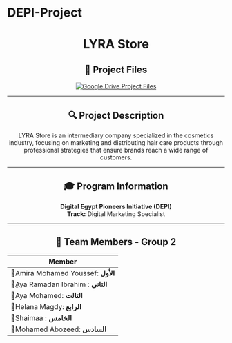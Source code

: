 # DEPI-Project

<h1 align="center">LYRA Store</h1>

<div align="center">
  
## 📁 Project Files

<a href="https://drive.google.com/drive/folders/16dY4jWPSJWfZNA-Bryo9AIfXXvdgku7v ">
  <img src="https://img.shields.io/badge/_Google_Drive-Access_Project_Files-4285F4?style=for-the-badge&logo=googledrive&logoColor=white" alt="Google Drive Project Files" />
</a>

---

## 🔍 Project Description
LYRA Store is an intermediary company specialized in the cosmetics industry, focusing on marketing and distributing hair care products through professional strategies that ensure brands reach a wide range of customers.

---

## 🎓 Program Information
**Digital Egypt Pioneers Initiative (DEPI)**  
**Track:** Digital Marketing Specialist

---

## 👥 Team Members - Group 2

| Member |
|--------|
| 🎯Amira Mohamed Youssef: **الأول**  |
| 🎯ِAya Ramadan Ibrahim : **التاني** |
| 🎯Aya Mohamed: **التالت** |
| 🎯Helana Magdy: **الرابع** |
| 🎯Shaimaa : **الخامس** |
| 🎯Mohamed Abozeed: **السادس** |

</div>
